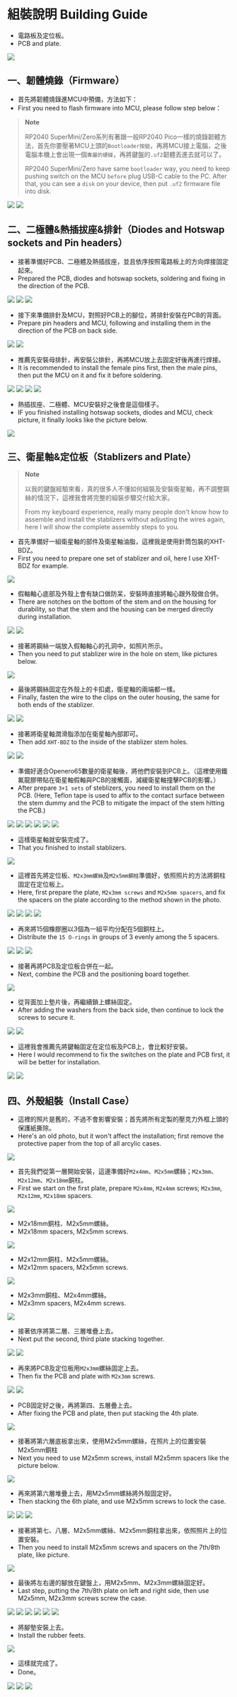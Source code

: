 # 組裝說明 Building Guide

- 電路板及定位板。
- PCB and plate.

![](pic/001.jpg)

## 一、韌體燒錄（Firmware）

- 首先將韌體燒錄進MCU中預備，方法如下：
- First you need to flash firmware into MCU, please follow step below：

> **Note**
>
> RP2040 SuperMini/Zero系列有著跟一般RP2040 Pico一樣的燒錄韌體方法，首先你要壓著MCU上頭的`Bootloader按鈕`，再將MCU接上電腦，之後電腦本機上會出現一個`專屬的硬碟`，再將鍵盤的`.uf2`韌體丟進去就可以了。
>
> RP2040 SuperMini/Zero have same `bootloader` way, you need to keep pushing switch on the MCU `before` plug USB-C cable to the PC. After that, you can see a `disk` on your device, then put `.uf2` firmware file into disk.

![](pic/003.jpg)
![](pic/004.jpg)

## 二、二極體&熱插拔座&排針（Diodes and Hotswap sockets and Pin headers）

- 接著準備好PCB、二極體及熱插拔座，並且依序按照電路板上的方向焊接固定起來。
- Prepared the PCB, diodes and hotswap sockets, soldering and fixing in the direction of the PCB.

![](pic/diodes.jpg)
![](pic/005.jpg)
![](pic/006.jpg)

- 接下來準備排針及MCU，對照好PCB上的腳位，將排針安裝在PCB的背面。
- Prepare pin headers and MCU, following and installing them in the direction of the PCB on back side.

![](pic/002.jpg)
![](pic/RP2040SueprMiniFoot1.png)

- 推薦先安裝母排針，再安裝公排針，再將MCU放上去固定好後再進行焊接。
- It is recommended to install the female pins first, then the male pins, then put the MCU on it and fix it before soldering.

![](pic/008.jpg)
![](pic/009.jpg)
![](pic/010.jpg)
![](pic/011.jpg)

- 熱插拔座、二極體、MCU安裝好之後會是這個樣子。
- IF you finished installing hotswap sockets, diodes and MCU, check picture, it finally looks like the picture below.

![](pic/012.jpg)

## 三、衛星軸&定位板（Stablizers and Plate）

> **Note**
>
> 以我的鍵盤經驗來看，真的很多人不懂如何組裝及安裝衛星軸，再不調整鋼絲的情況下，這裡我會將完整的組裝步驟交付給大家。
>
> From my keyboard experience, really many people don't know how to assemble and install the stablizers without adjusting the wires again, here I will show the complete assembly steps to you.

- 首先準備好一組衛星軸的部件及衛星軸油脂，這裡我是使用針筒包裝的XHT-BDZ。
- First you need to prepare one set of stablizer and oil, here I use XHT-BDZ for example.

![](pic/013.jpg)

- 假軸軸心底部及外殼上會有缺口做防呆，安裝時直接將軸心跟外殼做合併。
- There are notches on the bottom of the stem and on the housing for durability, so that the stem and the housing can be merged directly during installation.

![](pic/014.jpg)
![](pic/015.jpg)

- 接著將鋼絲一端放入假軸軸心的孔洞中，如照片所示。
- Then you need to put stablizer wire in the hole on stem, like pictures below.

![](pic/016.jpg)

- 最後將鋼絲固定在外殼上的卡扣處，衛星軸的兩端都一樣。
- Finally, fasten the wire to the clips on the outer housing, the same for both ends of the stablizer.

![](pic/017.jpg)
![](pic/018.jpg)

- 接著將衛星軸潤滑脂添加在衛星軸內部即可。
- Then add `XHT-BDZ` to the inside of the stablizer stem holes.

![](pic/019.jpg)
![](pic/020.jpg)

- 準備好適合Openero65數量的衛星軸後，將他們安裝到PCB上。（這裡使用鐵氟龍膠帶貼在衛星軸假軸與PCB的接觸面，減緩衛星軸撞擊PCB的影響。）
- After prepare `3+1 sets` of steblizers, you need to install them on the PCB. (Here, Teflon tape is used to affix to the contact surface between the stem dummy and the PCB to mitigate the impact of the stem hitting the PCB.)

![](pic/021.jpg)
![](pic/022.jpg)
![](pic/022.jpg)
![](pic/023.jpg)
![](pic/024.jpg)
![](pic/025.jpg)

- 這樣衛星軸就安裝完成了。
- That you finished to install stablizers.

![](pic/026.jpg)

- 這裡首先將定位板、`M2x3mm螺絲`及`M2x5mm銅柱`準備好，依照照片的方法將銅柱固定在定位板上。
- Here, first prepare the plate, `M2x3mm screws` and `M2x5mm spacers`, and fix the spacers on the plate according to the method shown in the photo.

![](pic/007.jpg)
![](pic/056.jpg)
![](pic/057.jpg)
![](pic/059.jpg)

- 再來將15個橡膠圈以3個為一組平均分配在5個銅柱上。
- Distribute the `15 O-rings` in groups of 3 evenly among the 5 spacers.

![](pic/060.jpg)
![](pic/061.jpg)
![](pic/062.jpg)

- 接著再將PCB及定位板合併在一起。
- Next, combine the PCB and the positioning board together.

![](pic/027.jpg)

- 從背面加上墊片後，再繼續鎖上螺絲固定。
- After adding the washers from the back side, then continue to lock the screws to secure it.

![](pic/028.jpg)
![](pic/029.jpg)

- 這裡我會推薦先將鍵軸固定在定位板及PCB上，會比較好安裝。
- Here I would recommend to fix the switches on the plate and PCB first, it will be better for installation.

![](pic/030.jpg)
![](pic/031.jpg)

## 四、外殼組裝（Install Case）

- 這裡的照片是舊的，不過不會影響安裝；首先將所有定製的壓克力外框上頭的保護紙撕除。
- Here's an old photo, but it won't affect the installation; first remove the protective paper from the top of all arcylic cases.

![](pic/058.jpg)

- 首先我們從第一層開始安裝，這邊準備好`M2x4mm`、`M2x5mm`螺絲；`M2x3mm`、`M2x12mm`、`M2x18mm`銅柱。
- First we start on the first plate, prepare `M2x4mm`, `M2x4mm` screws; `M2x3mm`, `M2x12mm`, `M2x18mm` spacers. 

![](pic/032.jpg)

- M2x18mm銅柱、M2x5mm螺絲。
- M2x18mm spacers, M2x5mm screws.

![](pic/033.jpg)

- M2x12mm銅柱、M2x5mm螺絲。
- M2x12mm spacers, M2x5mm screws.

![](pic/034.jpg)

- M2x3mm銅柱、M2x4mm螺絲。
- M2x3mm spacers, M2x4mm screws.

![](pic/035.jpg)

- 接著依序將第二層、三層堆疊上去。
- Next put the second, third plate stacking together.

![](pic/036.jpg)
![](pic/037.jpg)

- 再來將PCB及定位板用`M2x3mm`螺絲固定上去。
- Then fix the PCB and plate with `M2x3mm` screws.

![](pic/038.jpg)
![](pic/039.jpg)

- PCB固定好之後，再將第四、五層疊上去。
- After fixing the PCB and plate, then put stacking the 4th plate.

![](pic/040.jpg)

- 接著將第六層底板拿出來，使用M2x5mm螺絲，在照片上的位置安裝M2x5mm銅柱
- Next you need to use M2x5mm screws, install M2x5mm spacers like the picture below.

![](pic/042.jpg)

- 再來將第六層堆疊上去，用M2x5mm螺絲將外殼固定好。
- Then stacking the 6th plate, and use M2x5mm screws to lock the case.

![](pic/043.jpg)
![](pic/044.jpg)
![](pic/045.jpg)

- 接著將第七、八層、M2x5mm螺絲、M2x5mm銅柱拿出來，依照照片上的位置安裝。
- Then you need to install M2x5mm screws and spacers on the 7th/8th plate, like picture.

![](pic/046.jpg)

- 最後將左右邊的腳放在鍵盤上，用M2x5mm、M2x3mm螺絲固定好。
- Last step, putting the 7th/8th plate on left and right side, then use M2x5mm, M2x3mm screws screw the case.

![](pic/047.jpg)
![](pic/048.jpg)
![](pic/049.jpg)
![](pic/050.jpg)
![](pic/051.jpg)
![](pic/052.jpg)

- 將腳墊安裝上去。
- Install the rubber feets.

![](pic/053.jpg)

- 這樣就完成了。
- Done。

![](pic/054.jpg)
![](pic/055.jpg)
![](pic/rp0.jpg)

